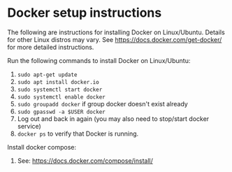 Docker setup instructions
========================= 

The following are instructions for installing Docker on Linux/Ubuntu.  Details for other Linux distros
may vary.  See <https://docs.docker.com/get-docker/> for more detailed instructions.


Run the following commands to install Docker on Linux/Ubuntu:

1. `sudo apt-get update`
2. `sudo apt install docker.io`
3. `sudo systemctl start docker`
4. `sudo systemctl enable docker`
5. `sudo groupadd docker` if group docker doesn't exist already
6. `sudo gpasswd -a $USER docker`
7. Log out and back in again (you may also need to stop/start docker service)
8. `docker ps` to verify that Docker is running.

Install docker compose:

1. See: <https://docs.docker.com/compose/install/>

